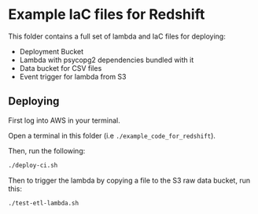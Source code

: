 # Example IaC files for Redshift

This folder contains a full set of lambda and IaC files for deploying:

- Deployment Bucket
- Lambda with psycopg2 dependencies bundled with it
- Data bucket for CSV files
- Event trigger for lambda from S3

## Deploying

First log into AWS in your terminal.

Open a terminal in this folder (i.e `./example_code_for_redshift`).

Then, run the following:

```sh
./deploy-ci.sh
```

Then to trigger the lambda by copying a file to the S3 raw data bucket, run this:

```sh
./test-etl-lambda.sh
```
